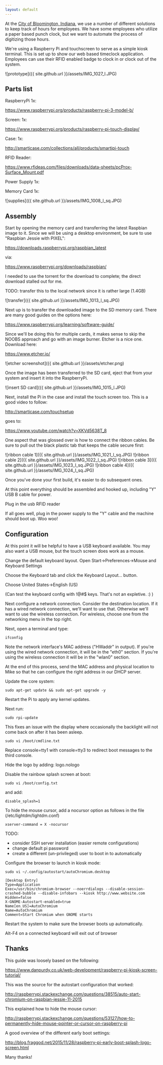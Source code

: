 ```yaml
---
layout: default
---
```


At the [City of Bloomington, Indiana](https://bloomington.in.gov), we use a number of different solutions to keep track of hours for employees. We have some employees who utilize a paper based punch clock, but we want to automate the process of digitizing those hours. 

We're using a Raspberry Pi and touchscreen to serve as a simple kiosk terminal. This is set up to show our web based timeclock application. Employees can use their RFID enabled badge to clock in or clock out of the system. 

![prototype]({{ site.github.url }}/assets/IMG_1027_l.JPG)

Parts list
--------------------

RaspberryPi 1x:

<https://www.raspberrypi.org/products/raspberry-pi-3-model-b/>

Screen: 1x:

<https://www.raspberrypi.org/products/raspberry-pi-touch-display/>

Case: 1x:

<http://smarticase.com/collections/all/products/smartipi-touch>

RFID Reader:

<https://www.rfideas.com/files/downloads/data-sheets/pcProx-Surface_Mount.pdf>

Power Supply 1x:

Memory Card 1x:

![supplies]({{ site.github.url }}/assets/IMG_1008_l_sq.JPG)


Assembly
--------------------

Start by opening the memory card and transferring the latest Raspbian image to it. Since we will be using a desktop environment, be sure to use "Raspbian Jessie with PIXEL":

<https://downloads.raspberrypi.org/raspbian_latest>

via:

<https://www.raspberrypi.org/downloads/raspbian/>

I needed to use the torrent for the download to complete; the direct download stalled out for me.

TODO:
transfer this to the local network since it is rather large (1.4GB)

![transfer]({{ site.github.url }}/assets/IMG_1013_l_sq.JPG)

Next up is to transfer the downloaded image to the SD memory card. There are many good guides on the options here:

<https://www.raspberrypi.org/learning/software-guide/>

Since we'll be doing this for multiple cards, it makes sense to skip the NOOBS approach and go with an image burner. Etcher is a nice one. Download here:

<https://www.etcher.io/>

![etcher screenshot]({{ site.github.url }}/assets/etcher.png)

Once the image has been transferred to the SD card, eject that from your system and insert it into the RaspberryPi.

![insert SD card]({{ site.github.url }}/assets/IMG_1015_l.JPG)

Next, install the Pi in the case and install the touch screen too. This is a good video to follow:

<http://smarticase.com/touchsetup>

goes to:

<https://www.youtube.com/watch?v=XKVd5638T_8>

One aspect that was glossed over is how to connect the ribbon cables. Be sure to pull out the black plastic tab that keeps the cable secure first:

![ribbon cable 1]({{ site.github.url }}/assets/IMG_1021_l_sq.JPG)
![ribbon cable 2]({{ site.github.url }}/assets/IMG_1022_l_sq.JPG)
![ribbon cable 3]({{ site.github.url }}/assets/IMG_1023_l_sq.JPG)
![ribbon cable 4]({{ site.github.url }}/assets/IMG_1024_l_sq.JPG)

Once you've done your first build, it's easier to do subsequent ones.

At this point everything should be assembled and hooked up, including "Y" USB B cable for power. 

Plug in the usb RFID reader

If all goes well, plug in the power supply to the "Y" cable and the machine should boot up. Woo woo!

Configuration
--------------------

At this point it will be helpful to have a USB keyboard available. You may also want a USB mouse, but the touch screen does work as a mouse.

Change the default keyboard layout. Open Start->Preferences->Mouse and Keyboard Settings

Choose the Keyboard tab and click the Keyboard Layout... button.

Choose United States->English (US)

(Can test the keyboard config with !@#$ keys. That's not an expletive. :) )

Next configure a network connection. Consider the destination location. If it has a wired network connection, we'll want to use that. Otherwise we'll want to use the wireless connection. For wireless, choose one from the networking menu in the top right.

Next, open a terminal and type:

    ifconfig

Note the network interface's MAC address ("HWaddr" in output). If you're using the wired network connection, it will be in the "eth0" section. If you're using the wireless connection it will be in the "wlan0" section.

At the end of this process, send the MAC address and physical location to Mike so that he can configure the right address in our DHCP server. 


Update the core system:

    sudo apt-get update && sudo apt-get upgrade -y

Restart the Pi to apply any kernel updates.

Next run:

    sudo rpi-update

This fixes an issue with the display where occasionally the backlight will not come back on after it has been asleep.

    sudo vi /boot/cmdline.txt

Replace console=tty1 with console=tty3 to redirect boot messages to the third console. 

Hide the logo by adding: logo.nologo

Disable the rainbow splash screen at boot:

    sudo vi /boot/config.txt

and add:

    disable_splash=1

To hide the mouse cursor, add a nocursor option as follows in the file (/etc/lightdm/lightdm.conf)

    xserver-command = X -nocursor


TODO:

  - consider SSH server installation (easier remote configurations)
  - change default pi password
  - create a different (un-privileged) user to boot in to automatically


Configure the browser to launch in kiosk mode:


    sudo vi ~/.config/autostart/autoChromium.desktop


```
[Desktop Entry]
Type=Application
Exec=/usr/bin/chromium-browser --noerrdialogs --disable-session-crashed-bubble --disable-infobars --kiosk http://www.website.com
Hidden=false
X-GNOME-Autostart-enabled=true
Name[en_US]=AutoChromium
Name=AutoChromium
Comment=Start Chromium when GNOME starts
```

Restart the system to make sure the browser boots up automatically.

Alt-F4 on a connected keyboard will exit out of browser



Thanks
----------

This guide was loosely based on the following:

<https://www.danpurdy.co.uk/web-development/raspberry-pi-kiosk-screen-tutorial/>

This was the source for the autostart configuration that worked:

<http://raspberrypi.stackexchange.com/questions/38515/auto-start-chromium-on-raspbian-jessie-11-2015>

This explained how to hide the mouse cursor:

<http://raspberrypi.stackexchange.com/questions/53127/how-to-permanently-hide-mouse-pointer-or-cursor-on-raspberry-pi>

A good overview of the different early boot settings:

<http://blog.fraggod.net/2015/11/28/raspberry-pi-early-boot-splash-logo-screen.html>

Many thanks!


